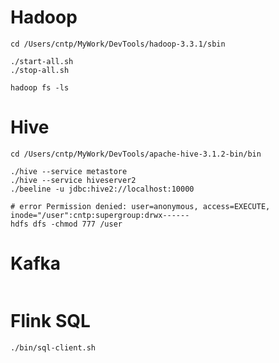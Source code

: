 # Hadoop

```shell
cd /Users/cntp/MyWork/DevTools/hadoop-3.3.1/sbin

./start-all.sh
./stop-all.sh

hadoop fs -ls 
```



# Hive

```shell
cd /Users/cntp/MyWork/DevTools/apache-hive-3.1.2-bin/bin

./hive --service metastore
./hive --service hiveserver2
./beeline -u jdbc:hive2://localhost:10000

# error Permission denied: user=anonymous, access=EXECUTE, inode="/user":cntp:supergroup:drwx------
hdfs dfs -chmod 777 /user
```





# Kafka

```shell
```





# Flink SQL

```shell
./bin/sql-client.sh


```

